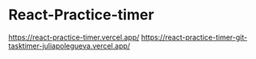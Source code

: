 # React-Practice-timer
https://react-practice-timer.vercel.app/
https://react-practice-timer-git-tasktimer-juliapolegueva.vercel.app/

